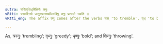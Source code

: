 ```yaml
---
sutra: त्रसिगृधिधृषिक्षियेः क्नुः
vRtti: त्रसादिभ्यो धातुभ्यस्तच्छीलादिषु क्नुः प्रत्ययो भवति ॥
vRtti_eng: The affix क्नु comes after the verbs त्रस् 'to tremble', गृध् 'to be greedy', धृष् 'to be bold' and क्षिप् 'to throw' in the sense of 'the agent having such a habit &c'.

---
```

As, त्रस्नुः 'trembling'; गृध्नुः 'greedy'; धृष्णुः 'bold'; and क्षिण्नुः 'throwing'.